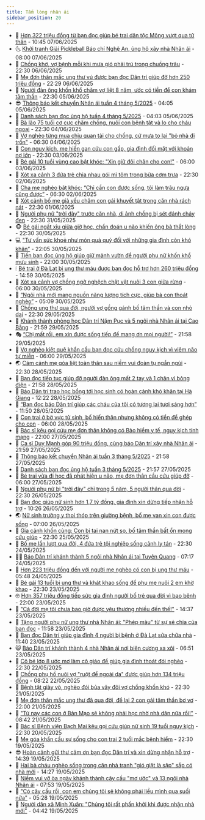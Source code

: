 ```yaml
---
title: Tấm lòng nhân ái
sidebar_position: 20
---
```


<!-- dantri-tam-long-nhan-ai:START -->
- 🌝 [Hơn 322 triệu đồng từ bạn đọc giúp bé trai dân tộc Mông vượt qua tử thần](https://dantri.com.vn/tam-long-nhan-ai/hon-322-trieu-dong-tu-ban-doc-giup-be-trai-dan-toc-mong-vuot-qua-tu-than-20250607112952557.htm) - 10:45 07/06/2025
- 🌜 [Khởi tranh Giải Pickleball Báo chí Nghệ An, ủng hộ xây nhà Nhân ái](https://dantri.com.vn/tam-long-nhan-ai/khoi-tranh-giai-pickleball-bao-chi-nghe-an-ung-ho-xay-nha-nhan-ai-20250607140716369.htm) - 08:00 07/06/2025
- 👀 [Chồng khờ, vợ bệnh mỗi khi mưa gió phải trú trong chuồng trâu](https://dantri.com.vn/tam-long-nhan-ai/chong-kho-vo-benh-moi-khi-mua-gio-phai-tru-trong-chuong-trau-20250605132651721.htm) - 22:30 06/06/2025
- 🚀 [Mẹ đơn thân mắc ung thư vú được bạn đọc Dân trí giúp đỡ hơn 250 triệu đồng](https://dantri.com.vn/tam-long-nhan-ai/me-don-than-mac-ung-thu-vu-duoc-ban-doc-dan-tri-giup-do-hon-250-trieu-dong-20250606173834682.htm) - 22:29 06/06/2025
- 🦅 [Người đàn ông khốn khổ chăm vợ liệt 8 năm, ước có tiền để con khám tâm thần](https://dantri.com.vn/tam-long-nhan-ai/nguoi-dan-ong-khon-kho-cham-vo-liet-8-nam-uoc-co-tien-de-con-kham-tam-than-20250603211225510.htm) - 22:30 05/06/2025
- 😎 [Thông báo kết chuyển Nhân ái tuần 4 tháng 5/2025](https://dantri.com.vn/tam-long-nhan-ai/thong-bao-ket-chuyen-nhan-ai-tuan-4-thang-52025-20250605080305371.htm) - 04:05 05/06/2025
- 🎡 [Danh sách bạn đọc ủng hộ tuần 4 tháng 5/2025](https://dantri.com.vn/tam-long-nhan-ai/danh-sach-ban-doc-ung-ho-tuan-4-thang-52025-20250605075657433.htm) - 04:03 05/06/2025
- 🌮 [Bà lão 75 tuổi cơ cực chăm chồng, nuôi con bệnh tật và lo cho cháu ngoại](https://dantri.com.vn/tam-long-nhan-ai/ba-lao-75-tuoi-co-cuc-cham-chong-nuoi-con-benh-tat-va-lo-cho-chau-ngoai-20250516144450161.htm) - 22:30 04/06/2025
- 💼 [Vợ nghèo từng mua chịu quan tài cho chồng, cứ mưa to lại &quot;bỏ nhà đi trốn&quot;](https://dantri.com.vn/tam-long-nhan-ai/vo-ngheo-tung-mua-chiu-quan-tai-cho-chong-cu-mua-to-lai-bo-nha-di-tron-20250521155041527.htm) - 06:30 04/06/2025
- 🎊 [Con nguy kịch, mẹ hiến gan cứu con gấp, gia đình đối mặt với khoản nợ lớn](https://dantri.com.vn/tam-long-nhan-ai/con-nguy-kich-me-hien-gan-cuu-con-gap-gia-dinh-doi-mat-voi-khoan-no-lon-20250530173006915.htm) - 22:30 03/06/2025
- 📝 [Bé gái 10 tuổi vùng cao bật khóc: &quot;Xin giữ đôi chân cho con!&quot;](https://dantri.com.vn/tam-long-nhan-ai/be-gai-10-tuoi-vung-cao-bat-khoc-xin-giu-doi-chan-cho-con-20250522155652212.htm) - 06:00 03/06/2025
- 🤗 [Xót xa cảnh 3 đứa trẻ chia nhau gói mì tôm trong bữa cơm trưa](https://dantri.com.vn/tam-long-nhan-ai/xot-xa-canh-3-dua-tre-chia-nhau-goi-mi-tom-trong-bua-com-trua-20250508153531547.htm) - 22:30 02/06/2025
- 🌈 [Cha mẹ nghèo bật khóc: “Chỉ cần con được sống, tôi làm trâu ngựa cũng được”](https://dantri.com.vn/tam-long-nhan-ai/cha-me-ngheo-bat-khoc-chi-can-con-duoc-song-toi-lam-trau-ngua-cung-duoc-20250529102915180.htm) - 06:30 02/06/2025
- 🌝 [Xót cảnh bố mẹ già yếu chăm con gái khuyết tật trong căn nhà rách nát](https://dantri.com.vn/tam-long-nhan-ai/xot-canh-bo-me-gia-yeu-cham-con-gai-khuyet-tat-trong-can-nha-rach-nat-20250519105706662.htm) - 22:30 01/06/2025
- 🦒 [Người phụ nữ &quot;trời đày&quot; trước căn nhà, di ảnh chồng bị sét đánh cháy đen](https://dantri.com.vn/tam-long-nhan-ai/nguoi-phu-nu-troi-day-truoc-can-nha-di-anh-chong-bi-set-danh-chay-den-20250529091326214.htm) - 22:30 31/05/2025
- 🐵 [Bé gái ngất xỉu giữa giờ học, chẩn đoán u não khiến ông bà thắt lòng](https://dantri.com.vn/tam-long-nhan-ai/be-gai-ngat-xiu-giua-gio-hoc-chan-doan-u-nao-khien-ong-ba-that-long-20250529003314644.htm) - 22:30 30/05/2025
- 💻 [&quot;Tư vấn sức khoẻ như món quà quý đối với những gia đình còn khó khăn”](https://dantri.com.vn/tam-long-nhan-ai/tu-van-suc-khoe-nhu-mon-qua-quy-doi-voi-nhung-gia-dinh-con-kho-khan-20250530130047937.htm) - 22:05 30/05/2025
- 🦆 [Tiền bạn đọc ủng hộ giúp giữ mảnh vườn để người phụ nữ khốn khổ mưu sinh](https://dantri.com.vn/tam-long-nhan-ai/tien-ban-doc-ung-ho-giup-giu-manh-vuon-de-nguoi-phu-nu-khon-kho-muu-sinh-20250530152459465.htm) - 22:00 30/05/2025
- 🕯 [Bé trai ở Đà Lạt bị ung thư máu được bạn đọc hỗ trợ hơn 260 triệu đồng](https://dantri.com.vn/tam-long-nhan-ai/be-trai-o-da-lat-bi-ung-thu-mau-duoc-ban-doc-ho-tro-hon-260-trieu-dong-20250530165933828.htm) - 14:59 30/05/2025
- 🤩 [Xót xa cảnh vợ chồng ngờ nghệch chật vật nuôi 3 con giữa rừng](https://dantri.com.vn/tam-long-nhan-ai/xot-xa-canh-vo-chong-ngo-nghech-chat-vat-nuoi-3-con-giua-rung-20250507225651282.htm) - 06:00 30/05/2025
- 🎡 [“Ngôi nhà mới mang nguồn năng lượng tích cực, giúp bà con thoát nghèo”](https://dantri.com.vn/tam-long-nhan-ai/ngoi-nha-moi-mang-nguon-nang-luong-tich-cuc-giup-ba-con-thoat-ngheo-20250530105520528.htm) - 05:09 30/05/2025
- 🤠 [Chồng ung thư qua đời, người vợ gồng gánh bố tâm thần và con nhỏ dại](https://dantri.com.vn/tam-long-nhan-ai/chong-ung-thu-qua-doi-nguoi-vo-gong-ganh-bo-tam-than-va-con-nho-dai-20250425180912339.htm) - 22:30 29/05/2025
- 🌋 [Khánh thành phòng học Dân trí Nặm Pục và 5 ngôi nhà Nhân ái tại Cao Bằng](https://dantri.com.vn/tam-long-nhan-ai/khanh-thanh-phong-hoc-dan-tri-nam-puc-va-5-ngoi-nha-nhan-ai-tai-cao-bang-20250529161707739.htm) - 21:59 29/05/2025
- 🎭 [“Chị mất rồi, em xin được sống tiếp để mang ơn mọi người!”](https://dantri.com.vn/tam-long-nhan-ai/chi-mat-roi-em-xin-duoc-song-tiep-de-mang-on-moi-nguoi-20250529172234890.htm) - 21:58 29/05/2025
- 🤠 [Vợ nghèo kiệt quệ khẩn cầu bạn đọc cứu chồng nguy kịch vì viêm não tự miễn](https://dantri.com.vn/tam-long-nhan-ai/vo-ngheo-kiet-que-khan-cau-ban-doc-cuu-chong-nguy-kich-vi-viem-nao-tu-mien-20250522121948085.htm) - 06:00 29/05/2025
- 🌏 [Cám cảnh mẹ góa liệt toàn thân sau niềm vui đoàn tụ ngắn ngủi](https://dantri.com.vn/tam-long-nhan-ai/cam-canh-me-goa-liet-toan-than-sau-niem-vui-doan-tu-ngan-ngui-20250522094035240.htm) - 22:30 28/05/2025
- 🚀 [Bạn đọc tiếp tục giúp đỡ người đàn ông mất 2 tay và 1 chân vì bỏng điện](https://dantri.com.vn/tam-long-nhan-ai/ban-doc-tiep-tuc-giup-do-nguoi-dan-ong-mat-2-tay-va-1-chan-vi-bong-dien-20250528144322583.htm) - 21:58 28/05/2025
- 🚀 [Báo Dân trí trao học bổng tới học sinh có hoàn cảnh khó khăn tại Hà Giang](https://dantri.com.vn/tam-long-nhan-ai/bao-dan-tri-trao-hoc-bong-toi-hoc-sinh-co-hoan-canh-kho-khan-tai-ha-giang-20250528174550852.htm) - 12:22 28/05/2025
- 👹 [“Bạn đọc báo Dân trí giúp các cháu của tôi có tương lai tươi sáng hơn”](https://dantri.com.vn/tam-long-nhan-ai/ban-doc-bao-dan-tri-giup-cac-chau-cua-toi-co-tuong-lai-tuoi-sang-hon-20250528110111072.htm) - 11:50 28/05/2025
- 🫶 [Con trai ở bờ vực tử sinh, bố hiến thận nhưng không có tiền để ghép cho con](https://dantri.com.vn/tam-long-nhan-ai/con-trai-o-bo-vuc-tu-sinh-bo-hien-than-nhung-khong-co-tien-de-ghep-cho-con-20250526005440002.htm) - 06:00 28/05/2025
- 🐻 [Bác sĩ kêu gọi cứu mẹ đơn thân không có Bảo hiểm y tế, nguy kịch tính mạng](https://dantri.com.vn/tam-long-nhan-ai/bac-si-keu-goi-cuu-me-don-than-khong-co-bao-hiem-y-te-nguy-kich-tinh-mang-20250527111758189.htm) - 22:00 27/05/2025
- 🌋 [Ca sĩ Duy Mạnh góp 90 triệu đồng, cùng báo Dân trí xây nhà Nhân ái](https://dantri.com.vn/tam-long-nhan-ai/ca-si-duy-manh-gop-90-trieu-dong-cung-bao-dan-tri-xay-nha-nhan-ai-20250526144238436.htm) - 21:59 27/05/2025
- 🧰 [Thông báo kết chuyển Nhân ái tuần 3 tháng 5/2025](https://dantri.com.vn/tam-long-nhan-ai/thong-bao-ket-chuyen-nhan-ai-tuan-3-thang-52025-20250528041106013.htm) - 21:58 27/05/2025
- 💄 [Danh sách bạn đọc ủng hộ tuần 3 tháng 5/2025](https://dantri.com.vn/tam-long-nhan-ai/danh-sach-ban-doc-ung-ho-tuan-3-thang-52025-20250528040522864.htm) - 21:57 27/05/2025
- 🌝 [Bé trai vừa đi học đã phát hiện u não, mẹ đơn thân cầu cứu giúp đỡ](https://dantri.com.vn/tam-long-nhan-ai/be-trai-vua-di-hoc-da-phat-hien-u-nao-me-don-than-cau-cuu-giup-do-20250518055051462.htm) - 06:00 27/05/2025
- 🔭 [Người phụ nữ bị &quot;trời đày&quot; chỉ trong 5 năm, 5 người thân qua đời](https://dantri.com.vn/tam-long-nhan-ai/nguoi-phu-nu-bi-troi-day-chi-trong-5-nam-5-nguoi-than-qua-doi-20250422170619349.htm) - 22:30 26/05/2025
- 🦒 [Bạn đọc giúp nữ sinh hơn 1,7 tỷ đồng, gia đình xin dừng tiếp nhận hỗ trợ](https://dantri.com.vn/tam-long-nhan-ai/ban-doc-giup-nu-sinh-hon-17-ty-dong-gia-dinh-xin-dung-tiep-nhan-ho-tro-20250526110652634.htm) - 10:26 26/05/2025
- 🌏 [Nữ sinh trường y thoi thóp trên giường bệnh, bố mẹ van xin con được sống](https://dantri.com.vn/tam-long-nhan-ai/nu-sinh-truong-y-thoi-thop-tren-giuong-benh-bo-me-van-xin-con-duoc-song-20250514183032068.htm) - 07:00 26/05/2025
- 🦣 [Gia cảnh khốn cùng: Con bị tai nạn nứt sọ, bố tâm thần bất ổn mong cứu giúp](https://dantri.com.vn/tam-long-nhan-ai/gia-canh-khon-cung-con-bi-tai-nan-nut-so-bo-tam-than-bat-on-mong-cuu-giup-20250507204004141.htm) - 22:30 25/05/2025
- 🤗 [Bố mẹ lần lượt qua đời, 4 đứa trẻ tội nghiệp sống cảnh ly tán](https://dantri.com.vn/tam-long-nhan-ai/bo-me-lan-luot-qua-doi-4-dua-tre-toi-nghiep-song-canh-ly-tan-20250516080635692.htm) - 22:30 24/05/2025
- 🧑‍🏫 [Báo Dân trí khánh thành 5 ngôi nhà Nhân ái tại Tuyên Quang](https://dantri.com.vn/tam-long-nhan-ai/bao-dan-tri-khanh-thanh-5-ngoi-nha-nhan-ai-tai-tuyen-quang-20250524131740553.htm) - 07:17 24/05/2025
- 🤠 [Hơn 223 triệu đồng đến với người mẹ nghèo có con bị ung thư máu](https://dantri.com.vn/tam-long-nhan-ai/hon-223-trieu-dong-den-voi-nguoi-me-ngheo-co-con-bi-ung-thu-mau-20250524115936173.htm) - 05:48 24/05/2025
- 🦆 [Bé gái 13 tuổi bị ung thư và khát khao sống để phụ mẹ nuôi 2 em khờ khạo](https://dantri.com.vn/tam-long-nhan-ai/be-gai-13-tuoi-bi-ung-thu-va-khat-khao-song-de-phu-me-nuoi-2-em-kho-khao-20250514105641614.htm) - 22:30 23/05/2025
- 🤓 [Hơn 357 triệu đồng tiếp sức gia đình người bố trẻ qua đời vì bạo bệnh](https://dantri.com.vn/tam-long-nhan-ai/hon-357-trieu-dong-tiep-suc-gia-dinh-nguoi-bo-tre-qua-doi-vi-bao-benh-20250523150523021.htm) - 22:00 23/05/2025
- 🫶 [&quot;Cả đời mẹ tôi chưa bao giờ được yêu thương nhiều đến thế!&quot;](https://dantri.com.vn/tam-long-nhan-ai/ca-doi-me-toi-chua-bao-gio-duoc-yeu-thuong-nhieu-den-the-20250523152037813.htm) - 14:37 23/05/2025
- 🎊 [Tặng người phụ nữ ung thư nhà Nhân ái: &quot;Phép màu&quot; từ sự sẻ chia của bạn đọc](https://dantri.com.vn/tam-long-nhan-ai/tang-nguoi-phu-nu-ung-thu-nha-nhan-ai-phep-mau-tu-su-se-chia-cua-ban-doc-20250523144953966.htm) - 11:58 23/05/2025
- 🦏 [Bạn đọc Dân trí giúp gia đình 4 người bị bệnh ở Đà Lạt sửa chữa nhà](https://dantri.com.vn/tam-long-nhan-ai/ban-doc-dan-tri-giup-gia-dinh-4-nguoi-bi-benh-o-da-lat-sua-chua-nha-20250523113231194.htm) - 11:40 23/05/2025
- 😺 [Báo Dân trí khánh thành 4 nhà Nhân ái nơi biên cương xa xôi](https://dantri.com.vn/tam-long-nhan-ai/bao-dan-tri-khanh-thanh-4-nha-nhan-ai-noi-bien-cuong-xa-xoi-20250523130424499.htm) - 06:51 23/05/2025
- 🥰 [Cô bé lớp 8 ước mơ làm cô giáo để giúp gia đình thoát đói nghèo](https://dantri.com.vn/tam-long-nhan-ai/co-be-lop-8-uoc-mo-lam-co-giao-de-giup-gia-dinh-thoat-doi-ngheo-20250515153124197.htm) - 22:30 22/05/2025
- 🚀 [Chồng phụ hồ nuôi vợ &quot;ruột để ngoài da&quot; được giúp hơn 134 triệu đồng](https://dantri.com.vn/tam-long-nhan-ai/chong-phu-ho-nuoi-vo-ruot-de-ngoai-da-duoc-giup-hon-134-trieu-dong-20250522114843572.htm) - 08:22 22/05/2025
- 🌁 [Bệnh tật giày vò, nghèo đói bủa vây đôi vợ chồng khốn khó](https://dantri.com.vn/tam-long-nhan-ai/benh-tat-giay-vo-ngheo-doi-bua-vay-doi-vo-chong-khon-kho-20250428225107312.htm) - 22:30 21/05/2025
- 🚀 [Mẹ đơn thân mắc ung thư đã qua đời, để lại 2 con gái tâm thần bơ vơ](https://dantri.com.vn/tam-long-nhan-ai/me-don-than-mac-ung-thu-da-qua-doi-de-lai-2-con-gai-tam-than-bo-vo-20250521111950535.htm) - 22:00 21/05/2025
- 🤗 [&quot;Từ nay các con ở Bản Mạo sẽ không phải học nhờ nhà dân nữa rồi!&quot;](https://dantri.com.vn/tam-long-nhan-ai/tu-nay-cac-con-o-ban-mao-se-khong-phai-hoc-nho-nha-dan-nua-roi-20250521152952697.htm) - 08:42 21/05/2025
- 💫 [Bác sĩ Bệnh viện Bạch Mai kêu gọi cứu giúp nữ sinh 19 tuổi nguy kịch](https://dantri.com.vn/tam-long-nhan-ai/bac-si-benh-vien-bach-mai-keu-goi-cuu-giup-nu-sinh-19-tuoi-nguy-kich-20250520100339200.htm) - 22:30 20/05/2025
- 💼 [Mẹ góa khẩn cầu sự sống cho con trai 2 tuổi mắc bệnh hiểm](https://dantri.com.vn/tam-long-nhan-ai/me-goa-khan-cau-su-song-cho-con-trai-2-tuoi-mac-benh-hiem-20250515145029798.htm) - 22:30 19/05/2025
- 😎 [Hoàn cảnh gửi thư cảm ơn bạn đọc Dân trí và xin dừng nhận hỗ trợ](https://dantri.com.vn/tam-long-nhan-ai/hoan-canh-gui-thu-cam-on-ban-doc-dan-tri-va-xin-dung-nhan-ho-tro-20250519185323473.htm) - 14:39 19/05/2025
- 🥳 [Hai bà cháu nghèo sống trong căn nhà tranh &quot;gió giật là sập&quot; sắp có nhà mới](https://dantri.com.vn/tam-long-nhan-ai/hai-ba-chau-ngheo-song-trong-can-nha-tranh-gio-giat-la-sap-sap-co-nha-moi-20250519135909975.htm) - 14:27 19/05/2025
- 📝 [Niềm vui vỡ òa ngày khánh thành cây cầu &quot;mơ ước&quot; và 13 ngôi nhà Nhân ái](https://dantri.com.vn/tam-long-nhan-ai/niem-vui-vo-oa-ngay-khanh-thanh-cay-cau-mo-uoc-va-13-ngoi-nha-nhan-ai-20250519134418909.htm) - 07:53 19/05/2025
- 🦄 [&quot;Có cây cầu rồi, con em chúng tôi sẽ không phải liều mình qua suối nữa&quot;](https://dantri.com.vn/tam-long-nhan-ai/co-cay-cau-roi-con-em-chung-toi-se-khong-phai-lieu-minh-qua-suoi-nua-20250519112246132.htm) - 05:28 19/05/2025
- 💼 [Người dân xã Minh Xuân: &quot;Chúng tôi rất phấn khởi khi được nhận nhà mới&quot;](https://dantri.com.vn/tam-long-nhan-ai/nguoi-dan-xa-minh-xuan-chung-toi-rat-phan-khoi-khi-duoc-nhan-nha-moi-20250518191320885.htm) - 04:42 19/05/2025<!-- dantri-tam-long-nhan-ai:END -->
